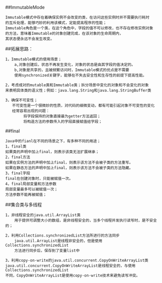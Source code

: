 ##ImmutableMode

    Immutable模式中存在着确保实例不会改变的类，在访问这些实例时并不需要执行耗时
    的互斥处理，能够巧妙的利用该模式，定能提高程序的性能；
    Immutable角色是一个类，在这个角色中，字段的值不可以修改，也不存在修改实例对象
    的方法，意味着Immutable的对象创建完成，在该对象的生命周期内，
    其状态便永远不会发生改变。

##拓展思路：

    1，Immutable模式的使用场景；
        a,对象创建后，状态不再发生变化，对象的状态是由其字段的值决定的。
        b,对象是共享的，且被频繁访问时，Immutable模式的优点是不需要
        使用synchronized关键字，能够在不失去安全性和生存性的前提下提高性能。

    2，考虑成对的mutable类和Immutable类；拆分场景中变化的对象和不会变化的对象
    来表明具体类的语义性；例如：java.lang.String和java.lang.StringBuffer类

    3，确保不可变性；
       不可变性是一个很微妙的性质，对代码的细微变动，都有可能引起对象不可变性的变化
       经常容易出现的问题：
            将字段保持的对象直接最为getter方法返回；
            将构造方法的参数传入的字段直接赋值给字段；

##final

    Java中的fianl在不同的场景之下，有多种不同的用途；
    1，final类
    如果类的声明中加上final，则表示该类无法扩展继承；
    2，final方法
    如果在实例方法的声明中加上final，则表示该方法不会被子类的方法重写。
    如果在静态方法的声明中加上final，则表示该方法不会被子类的方法隐藏。
    3，final字段
    final在创建对象时，只能被赋值一次。
    4，final局部变量和方法参数
    局部变量最多可以被赋值一次；
    方法参数不能再被赋值；

##集合类与多线程

    1，非线程安全的java.util.ArrayList类
        用于提供可调整大小的数组，是非线程安全的，当多个线程并发执行读写时，是不安全的；

    2，利用Collections.synchronizedList方法所进行的方法同步
        java.util.ArrayList是线程非安全的，但是使用Collections.synchronizedList
        方法进行同步后，保存到了变量list中

    3，利用copy-on-write的java.util.concurrent.CopyOnWriteArrayList类
    java.util.concurrent.CopyOnWriteArrayList是线程安全的，与使用Collections.synchronizedList
    不同，CopyOnWriteArrayList是使用copy-on-write技术来避免读写冲突。

